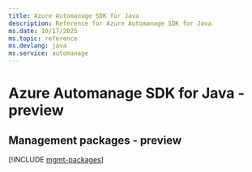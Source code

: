 ```yaml
---
title: Azure Automanage SDK for Java
description: Reference for Azure Automanage SDK for Java
ms.date: 10/17/2025
ms.topic: reference
ms.devlang: java
ms.service: automanage
---
```

# Azure Automanage SDK for Java - preview

## Management packages - preview
[!INCLUDE [mgmt-packages](automanage-mgmt-index.md)]